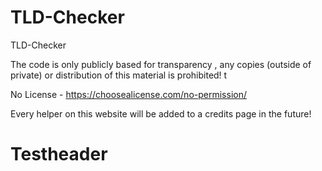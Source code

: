 # TLD-Checker
TLD-Checker

The code is only publicly based for transparency
, any copies (outside of private) or distribution of this material is prohibited! t

No License - https://choosealicense.com/no-permission/


Every helper on this website will be added to a credits page in the future!
# Testheader

